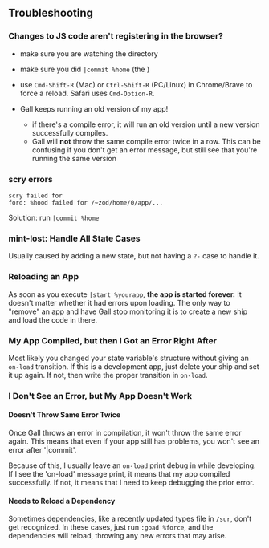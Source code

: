 
## Troubleshooting

### Changes to JS code aren't registering in the browser?
* make sure you are watching the directory
* make sure you did `|commit %home` (the )
* use `Cmd-Shift-R` (Mac) or `Ctrl-Shift-R` (PC/Linux) in Chrome/Brave to force a reload. Safari uses `Cmd-Option-R`.

* Gall keeps running an old version of my app!
  - if there's a compile error, it will run an old version until a new version successfully compiles. 
  - Gall will **not** throw the same compile error twice in a row. This can be confusing if you don't get an error message, but still see that you're running the same version

### scry errors
```
scry failed for
ford: %hood failed for /~zod/home/0/app/...
```
Solution: run `|commit %home`


### mint-lost: Handle All State Cases
Usually caused by adding a new state, but not having a `?-` case to handle it.

### Reloading an App
As soon as you execute `|start %yourapp`, **the app is started forever.**  It doesn't matter whether it had errors upon loading. The only way to "remove" an app and have Gall stop monitoring it is to create a new ship and load the code in there.

### My App Compiled, but then I Got an Error Right After
Most likely you changed your state variable's structure without giving an `on-load` transition.  If this is a development app, just delete your ship and set it up again. If not, then write the proper transition in `on-load`.

### I Don't See an Error, but My App Doesn't Work

#### Doesn't Throw Same Error Twice
Once Gall throws an error in compilation, it won't throw the same error again.  This means that even if your app still has problems, you won't see an error after '|commit'.

Because of this, I usually leave an `on-load` print debug in while developing. If I see the 'on-load' message print, it means that my app compiled successfully. If not, it means that I need to keep debugging the prior error.

#### Needs to Reload a Dependency
Sometimes dependencies, like a recently updated types file in `/sur`, don't get recognized. In these cases, just run `:goad %force`, and the dependencies will reload, throwing any new errors that may arise.
